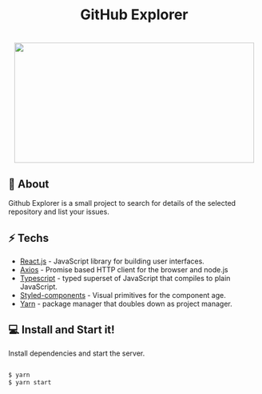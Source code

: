
# <center> GitHub Explorer

<h1 align="center">
  <img src="https://media.giphy.com/media/Y1M0pRlTZsCbMoQ8f2/source.gif" width="480" height="240">
</h1>


## 📕 About

Github Explorer is a small project to search for details of the selected repository and list your issues.


## ⚡ Techs

* [React.js] - JavaScript library for building user interfaces.
* [Axios] - Promise based HTTP client for the browser and node.js
* [Typescript] - typed superset of JavaScript that compiles to plain JavaScript.
* [Styled-components] - Visual primitives for the component age.
* [Yarn] - package manager that doubles down as project manager.

## 💻 Install and Start it!




Install dependencies and start the server.

```sh

$ yarn
$ yarn start

```





[react.js]: <https://reactjs.org/>
[axios]: <https://www.npmjs.com/package/axios>
[typescript]: <https://www.typescriptlang.org/>
[styled-components]: <npmjs.com/package/styled-components>
[Yarn]: <https://yarnpkg.com/>
